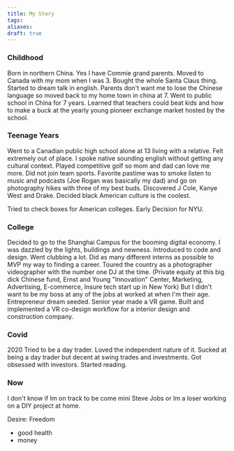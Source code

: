 ```yaml
---
title: My Story
tags: 
aliases: 
draft: true
---
```

### Childhood 
Born in northern China. Yes I have Commie grand parents. Moved to Canada with my mom when I was 3. Bought the whole Santa Claus thing. Started to dream talk in english. Parents don't want me to lose the Chinese language so moved back to my home town in china at 7. Went to public school in China for 7 years. Learned that teachers could beat kids and how to make a buck at the yearly young pioneer exchange market hosted by the school.
### Teenage Years 
Went to a Canadian public high school alone at 13 living with a relative. Felt extremely out of place. I spoke native sounding english without getting any cultural context. Played competitive golf so mom and dad can love me more. Did not join team sports. Favorite pastime was to smoke listen to music and podcasts (Joe Rogan was basically my dad) and go on photography hikes with three of my best buds. Discovered J Cole, Kanye West and Drake. Decided black American culture is the coolest. 

Tried to check boxes for American colleges. Early Decision for NYU.
### College
Decided to go to the Shanghai Campus for the booming digital economy. I was dazzled by the lights, buildings and newness. Introduced to code and design. Went clubbing a lot. Did as many different interns as possible to MVP my way to finding a career. Toured the country as a photographer videographer with the number one DJ at the time. (Private equity at this big dick Chinese fund, Ernst and Young "Innovation" Center, Marketing, Advertising, E-commerce, Insure tech start up in New York) But I didn't want to be my boss at any of the jobs at worked at when I'm their age. Entrepreneur dream seeded. Senior year made a VR game. Built and implemented a VR co-design workflow for a interior design and construction company. 

### Covid 
2020 Tried to be a day trader. Loved the independent nature of it. Sucked at being a day trader but decent at swing trades and investments. Got obsessed with investors. Started reading. 

### Now 
I don't know if Im on track to be come mini Steve Jobs or Im a loser working on a DIY project at home. 

Desire: 
Freedom 
- good health
- money 